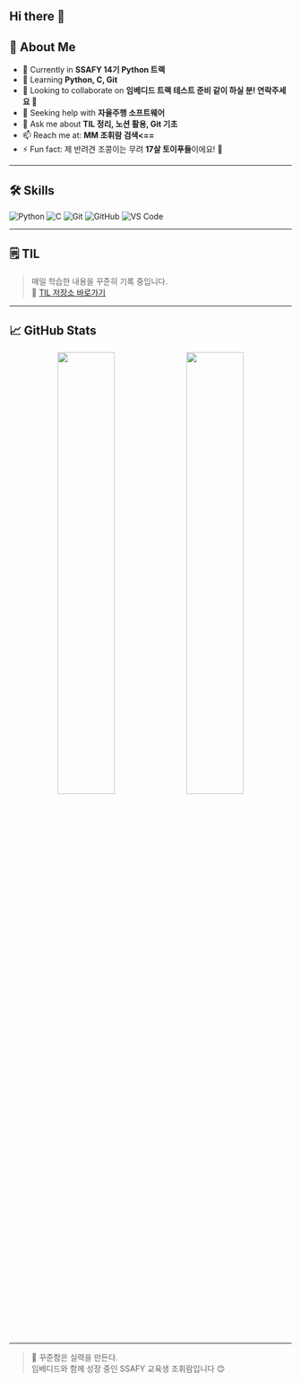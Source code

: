 ## Hi there 👋

## 🌱 About Me

- 🔭 Currently in **SSAFY 14기 Python 트랙**
- 🌱 Learning **Python, C, Git**
- 👯 Looking to collaborate on **임베디드 트랙 테스트 준비 같이 하실 분! 연락주세요 🙌**
- 🤔 Seeking help with **자율주행 소프트웨어**
- 💬 Ask me about **TIL 정리, 노션 활용, Git 기초**
- 📫 Reach me at: **MM 조휘람 검색<==**
- ⚡ Fun fact: 제 반려견 조콩이는 무려 **17살 토이푸들**이에요! 🐶

---

## 🛠️ Skills

![Python](https://img.shields.io/badge/Python-3776AB?style=flat&logo=python&logoColor=white)
![C](https://img.shields.io/badge/C-00599C?style=flat&logo=c&logoColor=white)
![Git](https://img.shields.io/badge/Git-F05032?style=flat&logo=git&logoColor=white)
![GitHub](https://img.shields.io/badge/GitHub-181717?style=flat&logo=github&logoColor=white)
![VS Code](https://img.shields.io/badge/VSCode-007ACC?style=flat&logo=visual-studio-code&logoColor=white)

---

## 🗒️ TIL

> 매일 학습한 내용을 꾸준히 기록 중입니다.  
📌 [TIL 저장소 바로가기](https://github.com/JoKong98/TIL.git)

---

## 📈 GitHub Stats

<p align="center">
  <img src="https://github-readme-stats.vercel.app/api?username=hwiram&show_icons=true&theme=tokyonight" width="45%" />
  <img src="https://github-readme-stats.vercel.app/api/top-langs/?username=hwiram&layout=compact&theme=tokyonight" width="45%" />
</p>

---

> 💬 꾸준함은 실력을 만든다.  
> 임베디드와 함께 성장 중인 SSAFY 교육생 조휘람입니다 😊
